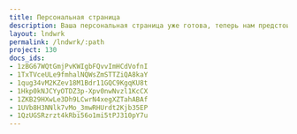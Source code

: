 ```yaml
---
title: Персональная страница
description: Ваша персональная страница уже готова, теперь нам предстоит вместе спроектировать ваш персональный дом.
layout: lndwrk
permalink: /lndwrk/:path
project: 130
docs_ids:
- 1zBG67WQtGmjPvKWIgbFQvvImHCdVofnI
- 1TxTVceULe9fmhalNQWsZmSTTZiQA8kaY
- 1qug34vM2KZev18M1Bdr11GQC9KgqKU8t
- 1Hkp0kNJCYyOTDZ3p-Xpv0nwNvzl1KcCX
- 1ZKB29HXwLe3Dh9LCwrN4xegXZTahABAf
- 1UVb8H3NNlk7vMo_3mwRHUrdt2Kjb35EP
- 1QzUGSRzrzt4kRbi56o1mi5tPJ310pY7u
---
```

